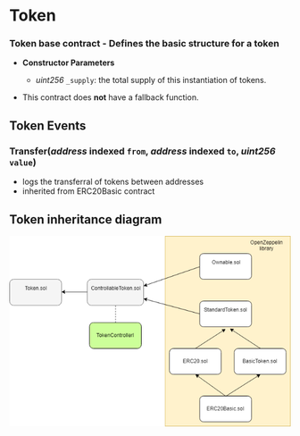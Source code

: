 # Token

### Token base contract - Defines the basic structure for a token

- **Constructor Parameters**
  * *uint256* `_supply`: the total supply of this instantiation of tokens.

- This contract does **not** have a fallback function.

## Token Events

### Transfer(*address* indexed `from`, *address* indexed `to`, *uint256* `value`)
  - logs the transferral of tokens between addresses
  - inherited from ERC20Basic contract

## Token inheritance diagram
![Token inheritance diagram](/diagrams/token.png)
